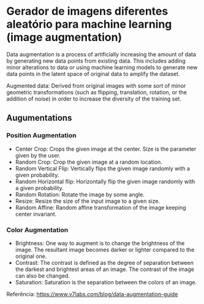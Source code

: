 # Gerador de imagens diferentes aleatório para machine learning (image augmentation)

Data augmentation is a process of artificially increasing the amount of data by generating new data points from existing data. This includes adding minor alterations to data or using machine learning models to generate new data points in the latent space of original data to amplify the dataset. 

Augmented data: Derived from original images with some sort of minor geometric transformations (such as flipping, translation, rotation, or the addition of noise) in order to increase the diversity of the training set.

## Augumentations

### Position Augmentation
- Center Crop: Crops the given image at the center. Size is the parameter given by the user.
- Random Crop: Crop the given image at a random location. 
- Random Vertical Flip: Vertically flips the given image randomly with a given probability. 
- Random Horizontal flip: Horizontally flip the given image randomly with a given probability. 
- Random Rotation: Rotate the image by some angle. 
- Resize: Resize the size of the input image to a given size. 
- Random Affine: Random affine transformation of the image keeping center invariant. 

### Color Augmentation
- Brightness: One way to augment is to change the brightness of the image. The resultant image becomes darker or lighter compared to the original one.
- Contrast: The contrast is defined as the degree of separation between the darkest and brightest areas of an image. The contrast of the image can also be changed.
- Saturation: Saturation is the separation between the colors of an image.

Referência: https://www.v7labs.com/blog/data-augmentation-guide